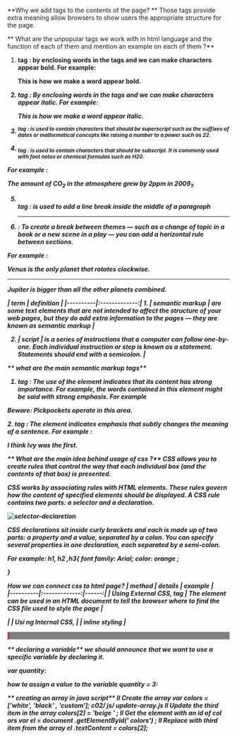 **Why we add tags to the contents of the page? **
Those tags provide extra meaning allow browsers to show users the
appropriate structure for the page.

** What are the unpopular tags we work with in html language and the function of each of them and mention an example on each of them ?**

1. <b> tag : by enclosing words in the tags <b> and </b> we can make characters appear bold. 
For example: <p>This is how we make a word appear <b>bold.</b>
</p>

2. <i> tag : By enclosing words in the tags <i> and </i> we can make characters appear italic.
For example: <p>This is how we make a word appear <i>italic</i>. </p>

3. <sup> tag : is used to contain characters that should be superscript such as the suffixes of dates or mathematical concepts like raising a number to a power such
as 22.

4. <sub> tag : is used to contain characters that should be subscript. It is commonly used with foot notes or chemical formulas such as H20.

For example : <p>The amount of CO<sub>2</sub> in the atmosphere
grew by 2ppm in 2009<sub>1</sub>.</p>

5. <br /> tag : is used to add a line break inside the
middle of a paragraph

6. <hr /> : To create a break between themes — such as a change of topic in a book or a new scene in a play — you can add a horizontal rule between sections.

For example : <p>Venus is the only planet that rotates
clockwise.</p>
<hr />
<p>Jupiter is bigger than all the other planets
combined.</p>
   | term     | definition    | 
 |----------|:-------------:|
1. | semantic markup | are some text elements that are not intended to affect the
structure of your web pages, but they do add extra information to the
pages — they are known as semantic markup |

2.  | script |  is a series of instructions that a computer can follow one-by-one.
Each individual instruction or step is known as a statement.
Statements should end with a semicolon.  |


** what are the main semantic markup tags**

1. <strong> tag : The use of the <strong> element indicates that its content has strong importance. For example, the words contained in this element might
be said with strong emphasis. For example
<p><strong>Beware:</strong> Pickpockets operate in
this area.</p>
2. <em> tag : The <em> element indicates emphasis that subtly changes
the meaning of a sentence. 
For example : <p>I <em>think</em> Ivy was the first.</p>


** What are the main idea behind usage of css ?**
CSS allows you to create rules that control the way that each individual box (and the contents of that box) is presented.

CSS works by associating rules with HTML elements. These rules govern
how the content of specified elements should be displayed. A CSS rule
contains two parts: a selector and a declaration.

![selector-declaretion](https://www.w3schools.com/whatis/img_selector.gif)

CSS declarations sit inside curly brackets and each is made up of two
parts: a property and a value, separated by a colon. You can specify
several properties in one declaration, each separated by a semi-colon.

For example: h1, h2 ,h3{
    font family: Arial;
    color: orange ;

}

**How we can connect css to html page?** 
| method   |      details  |   example    |     
|----------|:-------------:|------:|
| Using External CSS, <link> tag |  The <link> element can be used
in an HTML document to tell the
browser where to find the CSS
file used to style the page | <head>
<title>Using External CSS</title>
<link href="css/styles.css" type="text/css"
rel="stylesheet" />
</head>
<body> |
| Usi ng Internal CSS, <style> tag |    You can also include CSS rules
within an HTML page by placing
them inside a <style> element,
which usually sits inside the
<head> element of the page   |  <head>
<title>Using Internal CSS</title>
<style type="text/css">
body {
font-family: arial;
background-color: rgb(185,179,175);}
h1 {
color: rgb(255,255,255);}
</style> |
| inline styling  | <p style="color: red; background-color: gray"> |

** declaring a variable**
we should announce that we want to use a specific variable by declaring it.

var quantity:

**how to assign a value to the variable**
quantity = 3:
 
 ** creating an array in java script**
 II Create the array
var colors = ['white',
'black' ,
'custom'];
c02/ js/ update-array.js
II Update the third item in the array
colors[2] = 'beige ' ;
II Get the element with an id of col ors
var el = document .getElementByid(' colors') ;
II Replace with third item from the array
el .textContent = colors[2];


